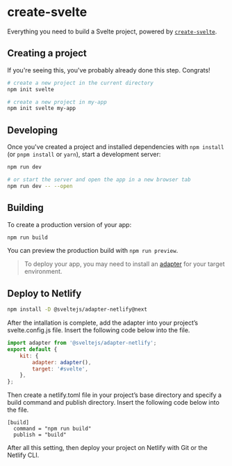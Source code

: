 # create-svelte

Everything you need to build a Svelte project, powered by [`create-svelte`](https://github.com/sveltejs/kit/tree/master/packages/create-svelte).

## Creating a project

If you're seeing this, you've probably already done this step. Congrats!

```bash
# create a new project in the current directory
npm init svelte

# create a new project in my-app
npm init svelte my-app
```

## Developing

Once you've created a project and installed dependencies with `npm install` (or `pnpm install` or `yarn`), start a development server:

```bash
npm run dev

# or start the server and open the app in a new browser tab
npm run dev -- --open
```

## Building

To create a production version of your app:

```bash
npm run build
```

You can preview the production build with `npm run preview`.

> To deploy your app, you may need to install an [adapter](https://kit.svelte.dev/docs/adapters) for your target environment.

## Deploy to Netlify

```bash
npm install -D @sveltejs/adapter-netlify@next
```

After the intallation is complete, add the adapter into your project’s svelte.config.js file. Insert the following code below into the file.

```js
import adapter from '@sveltejs/adapter-netlify';
export default {
	kit: {
		adapter: adapter(),
		target: '#svelte',
	},
};
```

Then create a netlify.toml file in your project’s base directory and specify a build command and publish directory. Insert the following code below into the file.

```
[build]
  command = "npm run build"
  publish = "build"
```

After all this setting, then deploy your project on Netlify with Git or the Netlify CLI.
